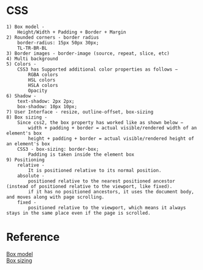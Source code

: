 # CSS

	1) Box model -
		Height/Width + Padding + Border + Margin
	2) Rounded corners - border radius
		border-radius: 15px 50px 30px;
		TL-TR-BR-BL
	3) Border images - border-image (source, repeat, slice, etc)
	4) Multi background
	5) Colors -
		CSS3 has Supported additional color properties as follows −
			RGBA colors
			HSL colors
			HSLA colors
			Opacity
	6) Shadow -
		text-shadow: 2px 2px;
		box-shadow: 10px 10px;
	7) User Interface - resize, outline-offset, box-sizing
	8) Box sizing -
		Since css2, the box property has worked like as shown below −
			width + padding + border = actual visible/rendered width of an element's box
			height + padding + border = actual visible/rendered height of an element's box
		CSS3 - box-sizing: border-box;
			Padding is taken inside the element box
	9) Positioning
		relative -
			It is positioned relative to its normal position.
		absolute -
			positioned relative to the nearest positioned ancestor (instead of positioned relative to the viewport, like fixed).
			if it has no positioned ancestors, it uses the document body, and moves along with page scrolling.
		fixed -
			positioned relative to the viewport, which means it always stays in the same place even if the page is scrolled.

# Reference

[Box model](https://en.wikipedia.org/wiki/CSS_box_model) <br>
[Box sizing](https://www.tutorialspoint.com/css/css3_box_sizing.htm)